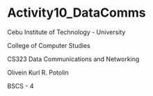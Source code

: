 # Activity10_DataComms

Cebu Institute of Technology - University

College of Computer Studies

CS323 Data Communications and Networking

Olivein Kurl  R. Potolin 

BSCS - 4
